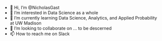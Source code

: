 - 👋 Hi, I’m @NicholasGast
- 👀 I’m interested in Data Science as a whole
- 🌱 I’m currently learning Data Science, Analytics, and Applied Probability at UW Madison
- 💞️ I’m looking to collaborate on ... to be descerned
- 📫 How to reach me on Slack
<!---
NicholasGast/NicholasGast is a ✨ special ✨ repository because its `README.md` (this file) appears on your GitHub profile.
You can click the Preview link to take a look at your changes.
--->
